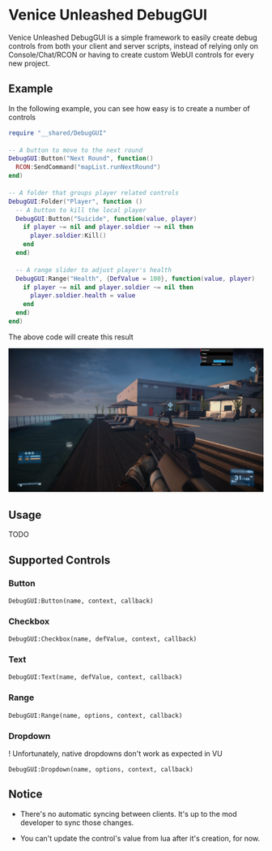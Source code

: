 # Venice Unleashed DebugGUI

Venice Unleashed DebugGUI is a simple framework to easily create debug controls from both your client and server scripts, instead of relying only on Console/Chat/RCON or having to create custom WebUI controls for every new project.

## Example

In the following example, you can see how easy is to create a number of controls

```lua
require "__shared/DebugGUI"

-- A button to move to the next round
DebugGUI:Button("Next Round", function()
  RCON:SendCommand("mapList.runNextRound")
end)

-- A folder that groups player related controls
DebugGUI:Folder("Player", function ()
  -- A button to kill the local player
  DebugGUI:Button("Suicide", function(value, player)
    if player ~= nil and player.soldier ~= nil then
      player.soldier:Kill()
    end
  end)

  -- A range slider to adjust player's health
  DebugGUI:Range("Health", {DefValue = 100}, function(value, player)
    if player ~= nil and player.soldier ~= nil then
      player.soldier.health = value
    end
  end)
end)

```

The above code will create this result

![](.github/debug-gui-screen.webp)

## Usage
TODO

## Supported Controls

### Button
```
DebugGUI:Button(name, context, callback)
```

### Checkbox
```
DebugGUI:Checkbox(name, defValue, context, callback)
```

### Text
```
DebugGUI:Text(name, defValue, context, callback)
```

### Range
```
DebugGUI:Range(name, options, context, callback)
```

### Dropdown
! Unfortunately, native dropdowns don't work as expected in VU
```
DebugGUI:Dropdown(name, options, context, callback)
```

## Notice

* There's no automatic syncing between clients. It's up to the mod developer to sync those changes.

* You can't update the control's value from lua after it's creation, for now.
